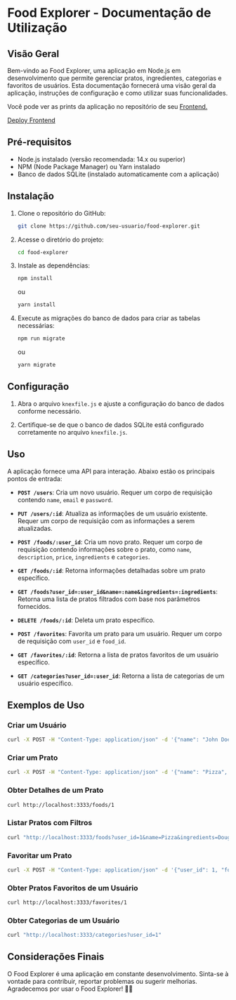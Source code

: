 # Food Explorer - Documentação de Utilização

## Visão Geral

Bem-vindo ao Food Explorer, uma aplicação em Node.js em desenvolvimento que permite gerenciar pratos, ingredientes, categorias e favoritos de usuários. Esta documentação fornecerá uma visão geral da aplicação, instruções de configuração e como utilizar suas funcionalidades.

Você pode ver as prints da aplicação no repositório de seu
[Frontend.](https://github.com/Maxtherox/foodexplorer-react-frontend?tab=readme-ov-file)

[Deploy Frontend](https://main--foodexplorer-maxtr.netlify.app/)

## Pré-requisitos

- Node.js instalado (versão recomendada: 14.x ou superior)
- NPM (Node Package Manager) ou Yarn instalado
- Banco de dados SQLite (instalado automaticamente com a aplicação)

## Instalação

1. Clone o repositório do GitHub:

   ```bash
   git clone https://github.com/seu-usuario/food-explorer.git
   ```

2. Acesse o diretório do projeto:

   ```bash
   cd food-explorer
   ```

3. Instale as dependências:

   ```bash
   npm install
   ```

   ou

   ```bash
   yarn install
   ```

4. Execute as migrações do banco de dados para criar as tabelas necessárias:

   ```bash
   npm run migrate
   ```

   ou

   ```bash
   yarn migrate
   ```

## Configuração

1. Abra o arquivo `knexfile.js` e ajuste a configuração do banco de dados conforme necessário.

2. Certifique-se de que o banco de dados SQLite está configurado corretamente no arquivo `knexfile.js`.

## Uso

A aplicação fornece uma API para interação. Abaixo estão os principais pontos de entrada:

- **`POST /users`**: Cria um novo usuário. Requer um corpo de requisição contendo `name`, `email` e `password`.

- **`PUT /users/:id`**: Atualiza as informações de um usuário existente. Requer um corpo de requisição com as informações a serem atualizadas.

- **`POST /foods/:user_id`**: Cria um novo prato. Requer um corpo de requisição contendo informações sobre o prato, como `name`, `description`, `price`, `ingredients` e `categories`.

- **`GET /foods/:id`**: Retorna informações detalhadas sobre um prato específico.

- **`GET /foods?user_id=:user_id&name=:name&ingredients=:ingredients`**: Retorna uma lista de pratos filtrados com base nos parâmetros fornecidos.

- **`DELETE /foods/:id`**: Deleta um prato específico.

- **`POST /favorites`**: Favorita um prato para um usuário. Requer um corpo de requisição com `user_id` e `food_id`.

- **`GET /favorites/:id`**: Retorna a lista de pratos favoritos de um usuário específico.

- **`GET /categories?user_id=:user_id`**: Retorna a lista de categorias de um usuário específico.

## Exemplos de Uso

### Criar um Usuário

```bash
curl -X POST -H "Content-Type: application/json" -d '{"name": "John Doe", "email": "john@example.com", "password": "password123"}' http://localhost:3333/users
```

### Criar um Prato

```bash
curl -X POST -H "Content-Type: application/json" -d '{"name": "Pizza", "description": "Delicious pizza", "price": 15.99, "ingredients": ["Dough", "Tomato Sauce", "Cheese"], "categories": ["Italian"], "user_id": 1}' http://localhost:3333/foods/1
```

### Obter Detalhes de um Prato

```bash
curl http://localhost:3333/foods/1
```

### Listar Pratos com Filtros

```bash
curl "http://localhost:3333/foods?user_id=1&name=Pizza&ingredients=Dough,Tomato%20Sauce"
```

### Favoritar um Prato

```bash
curl -X POST -H "Content-Type: application/json" -d '{"user_id": 1, "food_id": 1}' http://localhost:3333/favorites
```

### Obter Pratos Favoritos de um Usuário

```bash
curl http://localhost:3333/favorites/1
```

### Obter Categorias de um Usuário

```bash
curl "http://localhost:3333/categories?user_id=1"
```

## Considerações Finais

O Food Explorer é uma aplicação em constante desenvolvimento. Sinta-se à vontade para contribuir, reportar problemas ou sugerir melhorias. Agradecemos por usar o Food Explorer! 🍲✨
